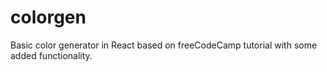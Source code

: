 # colorgen
Basic color generator in React based on freeCodeCamp tutorial with some added functionality.
